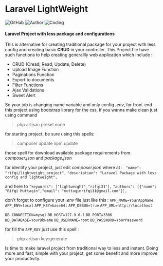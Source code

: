# Laravel LightWeight
![GitHub](https://img.shields.io/github/license/Rifqi31/lightweight.svg?style=popout-square) ![Author](https://img.shields.io/badge/Author-Rifqi%20Muttaqin-blueviolet.svg) ![Coding](https://img.shields.io/badge/Coding-Underconstruction-critical.svg)
#### Laravel Project with less package and configurations
This is alternative for creating traditional package for your project with less config and creating basic **CRUD** in your controller. This Project file have such functions to help creating generallly web application which include :

- CRUD (Cread, Read, Update, Delete)
- Upload Image Function
- Paginations Function
- Export to documents
- Filter Functions
- Ajax Validations
- Sweet Alert

So your job is changing name variable and only config *.env*, for front-end this project using bootstrap library for the css, if you wanna make clean just using command 
> php artisan preset none

for starting project, be sure using this spells:
> composer update
> npm update

those spell for download available package requirements from *composer.json* and *package.json*

for identify your project, just edit *composer.json* where at :
`` "name": "rifqi/lightweight_project",``
``"description": "Laravel Package with less config and lightweight",``

and here to
``"keywords": ["lightweight","rifqi31"],``
``"authors": [{"name": "Rifqi Muttaqin","email": "muttaqinrifqi31@gmail.com"}],``

don't forget to configure your *.env* file just like this :
``APP_NAME=YourAppName``
``APP_ENV=local``
``APP_KEY=base64:``
``APP_DEBUG=true``
``APP_URL=http://localhost``

``DB_CONNECTION=mysql``
``DB_HOST=127.0.0.1``
``DB_PORT=3306``
``DB_DATABASE=YourDbName``
``DB_USERNAME=root``
``DB_PASSWORD=YourPassword``

for fill the ``APP_KEY`` just use this spell :
> php artisan key:generate

Is time to make laravel project from traditional way to less and instant. Doing more and fast, simple with your project, get some benefit and more improve your productivity.